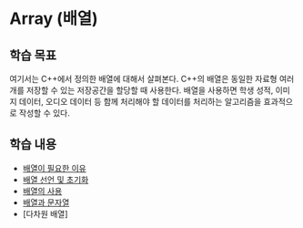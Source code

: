 # Array (배열)

## 학습 목표
여기서는 C++에서 정의한 배열에 대해서 살펴본다. C++의 배열은 동일한 자료형 여러개를 저장할 수 있는 저장공간을 할당할 때 사용한다. 
배열을 사용하면 학생 성적, 이미지 데이터, 오디오 데이터 등 함께 처리해야 할 데이터를 처리하는 알고리즘을 효과적으로 작성할 수 있다. 

## 학습 내용

* [배열이 필요한 이유](https://github.com/geunkim/CPPLectures/blob/master/Array/whyArray.md)
* [배열 선언 및 초기화](https://github.com/geunkim/CPPLectures/blob/master/Array/Declaration_Initializaion.md)
* [배열의 사용](https://github.com/geunkim/CPPLectures/blob/master/Array/AccessArrayElements.md)
* [배열과 문자열](https://github.com/geunkim/CPPLectures/blob/master/Array/charArray.md)
* [다차원 배열]

 



